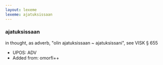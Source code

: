 ```yaml
---
layout: lexeme
lexeme: ajatuksissaan
---
```


###  ajatuksissaan

in thought, as adverb, "olin ajatuksissaan ~ ajatuksissani", see VISK § 655
* UPOS:  ADV
* Added from:  omorfi++

